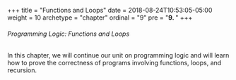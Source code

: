 +++
title = "Functions and Loops"
date = 2018-08-24T10:53:05-05:00
weight = 10
archetype = "chapter"
ordinal = "9"
pre = "<b>9. </b>"
+++
###### Programming Logic: Functions and Loops

In this chapter, we will continue our unit on programming logic and will learn how to prove the correctness of programs involving functions, loops, and recursion.